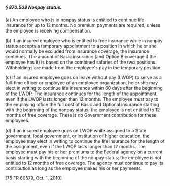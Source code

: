 ##### § 870.508 Nonpay status. #####

(a) An employee who is in nonpay status is entitled to continue life insurance for up to 12 months. No premium payments are required, unless the employee is receiving compensation.

(b) If an insured employee who is entitled to free insurance while in nonpay status accepts a temporary appointment to a position in which he or she would normally be excluded from insurance coverage, the insurance continues. The amount of Basic insurance (and Option B coverage if the employee has it) is based on the combined salaries of the two positions. Withholdings are made from the employee's pay in the temporary position.

(c) If an insured employee goes on leave without pay (LWOP) to serve as a full-time officer or employee of an employee organization, he or she may elect in writing to continue life insurance within 60 days after the beginning of the LWOP. The insurance continues for the length of the appointment, even if the LWOP lasts longer than 12 months. The employee must pay to the employing office the full cost of Basic and Optional insurance starting with the beginning of the nonpay status; the employee is not entitled to 12 months of free coverage. There is no Government contribution for these employees.

(d) If an insured employee goes on LWOP while assigned to a State government, local government, or institution of higher education, the employee may elect in writing to continue the life insurance for the length of the assignment, even if the LWOP lasts longer than 12 months. The employee must pay his or her premiums to the Federal agency on a current basis starting with the beginning of the nonpay status; the employee is not entitled to 12 months of free coverage. The agency must continue to pay its contribution as long as the employee makes his or her payments.

[75 FR 60579, Oct. 1, 2010]